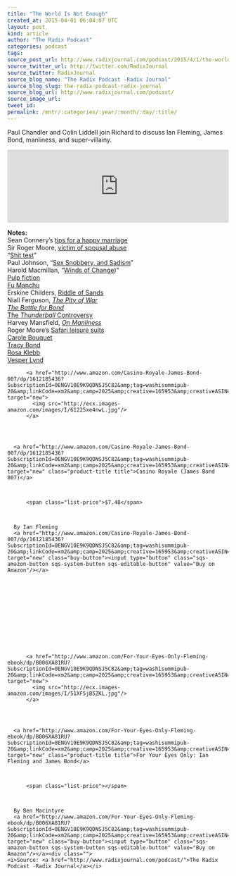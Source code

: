 ```yaml
---
title: "The World Is Not Enough"
created_at: 2015-04-01 06:04:07 UTC
layout: post
kind: article
author: "The Radix Podcast"
categories: podcast
tags: 
source_post_url: http://www.radixjournal.com/podcast/2015/4/1/the-world-is-not-enough
source_twitter_url: http://twitter.com/RadixJournal
source_twitter: RadixJournal
source_blog_name: "The Radix Podcast -Radix Journal"
source_blog_slug: the-radix-podcast-radix-journal
source_blog_url: http://www.radixjournal.com/podcast/
source_image_url: 
tweet_id:
permalink: /mntr/:categories/:year/:month/:day/:title/
---
```

<p>Paul Chandler and Colin Liddell join Richard to discuss Ian Fleming, James Bond, manliness, and super-villainy. </p>



<iframe scrolling="no" src="https://w.soundcloud.com/player/?url=https%3A//api.soundcloud.com/tracks/198700790&amp;color=ff5500&amp;auto_play=false&amp;hide_related=false&amp;show_comments=true&amp;show_user=true&amp;show_reposts=false" width="100%" frameborder="no" height="166"></iframe><p><strong>Notes:</strong> <br>
Sean Connery’s <a href="https://www.youtube.com/watch?v=mzXkbJwrN38">tips for a happy marriage</a> <br>
Sir Roger Moore, <a href="http://www.independent.co.uk/news/people/news/007-sir-roger-moore-was-victim-of-domestic-violence-8130816.html">victim of spousal abuse</a> <br>
“<a href="http://illimitablemen.com/2014/12/14/the-shit-test-encyclopedia/">Shit test</a>” <br>
Paul Johnson, “<a href="http://www.newstatesman.com/society/2007/02/1958-bond-fleming-girl-sex">Sex Snobbery, and Sadism</a>” <br>
Harold Macmillan, “<a href="http://en.wikipedia.org/wiki/Wind_of_Change_(speech">Winds of Change</a>)" <br>
<a href="http://en.wikipedia.org/wiki/Pulp_magazine">Pulp fiction</a> <br>
<a href="http://en.wikipedia.org/wiki/Fu_Manchu">Fu Manchu</a> <br>
Erskine Childers, <a href="http://en.wikipedia.org/wiki/The_Riddle_of_the_Sands">Riddle of Sands</a> <br>
Niall Ferguson, <em><a href="http://www.amazon.com/exec/obidos/ASIN/0465057128/washisummipub-20">The Pity of War</a></em> <br>
<em><a href="http://www.amazon.com/exec/obidos/ASIN/0955767008/washisummipub-20">The Battle for Bond</a></em> <br>
<a href="http://en.wikipedia.org/wiki/Thunderball_(novel)#Controversy">The <em>Thunderball</em> Controversy</a> <br>
Harvey Mansfield, <em><a href="http://www.amazon.com/exec/obidos/ASIN/0300122543/washisummipub-20">On Manliness</a></em> <br>
Roger Moore’s <a href="http://thesuitsofjamesbond.com/the-safari-leisure-jacket/">Safari leisure suits</a> <br>
<a href="http://en.wikipedia.org/wiki/Carole_Bouquet">Carole Bouquet</a> <br>
<a href="http://en.wikipedia.org/wiki/Tracy_Bond">Tracy Bond</a> <br>
<a href="http://en.wikipedia.org/wiki/Rosa_Klebb">Rosa Klebb</a> <br>
<a href="http://en.wikipedia.org/wiki/Vesper_Lynd">Vesper Lynd</a>  </p>



  

    
        
          <a href="http://www.amazon.com/Casino-Royale-James-Bond-007/dp/1612185436?SubscriptionId=0ENGV10E9K9QDNSJ5C82&amp;tag=washisummipub-20&amp;linkCode=xm2&amp;camp=2025&amp;creative=165953&amp;creativeASIN=1612185436" target="new">
            <img src="http://ecx.images-amazon.com/images/I/61225xe4nwL.jpg"/>
          </a>
        
    

    
      <a href="http://www.amazon.com/Casino-Royale-James-Bond-007/dp/1612185436?SubscriptionId=0ENGV10E9K9QDNSJ5C82&amp;tag=washisummipub-20&amp;linkCode=xm2&amp;camp=2025&amp;creative=165953&amp;creativeASIN=1612185436" target="new" class="product-title title">Casino Royale (James Bond 007)</a>
       
        
          
          <span class="list-price">$7.48</span>
          
        
      
      By Ian Fleming
      <a href="http://www.amazon.com/Casino-Royale-James-Bond-007/dp/1612185436?SubscriptionId=0ENGV10E9K9QDNSJ5C82&amp;tag=washisummipub-20&amp;linkCode=xm2&amp;camp=2025&amp;creative=165953&amp;creativeASIN=1612185436" target="new" class="buy-button"><input type="button" class="sqs-amazon-button sqs-system-button sqs-editable-button" value="Buy on Amazon"/></a>

    

  





  

    
        
          <a href="http://www.amazon.com/For-Your-Eyes-Only-Fleming-ebook/dp/B006XA81RU?SubscriptionId=0ENGV10E9K9QDNSJ5C82&amp;tag=washisummipub-20&amp;linkCode=xm2&amp;camp=2025&amp;creative=165953&amp;creativeASIN=B006XA81RU" target="new">
            <img src="http://ecx.images-amazon.com/images/I/51XF5jB5ZKL.jpg"/>
          </a>
        
    

    
      <a href="http://www.amazon.com/For-Your-Eyes-Only-Fleming-ebook/dp/B006XA81RU?SubscriptionId=0ENGV10E9K9QDNSJ5C82&amp;tag=washisummipub-20&amp;linkCode=xm2&amp;camp=2025&amp;creative=165953&amp;creativeASIN=B006XA81RU" target="new" class="product-title title">For Your Eyes Only: Ian Fleming and James Bond</a>
       
        
          
          <span class="list-price"></span>
          
        
      
      By Ben Macintyre
      <a href="http://www.amazon.com/For-Your-Eyes-Only-Fleming-ebook/dp/B006XA81RU?SubscriptionId=0ENGV10E9K9QDNSJ5C82&amp;tag=washisummipub-20&amp;linkCode=xm2&amp;camp=2025&amp;creative=165953&amp;creativeASIN=B006XA81RU" target="new" class="buy-button"><input type="button" class="sqs-amazon-button sqs-system-button sqs-editable-button" value="Buy on Amazon"/></a><div class="">
    <i>Source: <a href="http://www.radixjournal.com/podcast/">The Radix Podcast -Radix Journal</a></i>
</div>
